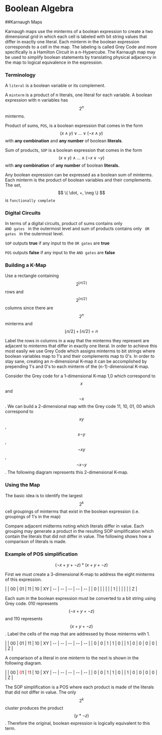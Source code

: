 # Boolean Algebra

##Karnaugh Maps

Karnaugh maps use the minterms of a boolean expression to create a two dimensional grid in which each cell is labeled with bit string values that differ in exactly one literal. Each minterm in the boolean expression corresponds to a cell in the map. The labeling is called Grey Code and more specifically is a Hamilton Circuit in a n-Hypercube. The Karnaugh map may be used to simplify boolean statements by translating physical adjacency in the map to logical equivalence in the expression.


### Terminology  

A <code>literal</code> is a boolean variable or its complement.

A <code>minterm</code> is a product of n literals, one literal for each variable. A boolean expression with n variables has $$2^n$$ minterms. 

Product of sums, <code>POS</code>, is a boolean expression that comes in the form $$(x \wedge y) \lor \ldots \lor (\neg x \wedge y)$$ with **any combination** and **any number** of boolean **literals**. 

Sum of products, <code>SOP</code> is a boolean expression that comes in the form $$(x \lor y) \wedge \ldots \wedge (\neg x \lor \neg y)$$ with **any combination** of **any number** of boolean **literals.**


Any boolean expression can be expressed as a boolean sum of minterms. Each minterm is the product of boolean variables and their complements. The set, $$ \{ \dot, +, \neg \} $$ is <code>functionally complete</code> 

### Digital Circuits  

In terms of a digital circuits, product of sums contains only <code> AND gates </code> in the outermost level and sum of products contains only <code> OR gates </code> in the outermost level.

<code>SOP</code> outputs <strong>true</strong> if any input to the <code>OR gates</code> are <strong>true</strong> 

<code>POS</code> outputs <strong>false</strong> if any input to the <code>AND gates</code> are <strong>false</strong>


### Building a K-Map

Use a rectangle containing $$2^{\lfloor n/2\rfloor}$$ rows and $$2^{\lceil n/2\rceil}$$ columns since there are $$2^n$$ minterms and $$\lfloor n/2\rfloor + \lceil n/2\rceil = n$$

Label the rows in columns in a way that the minterms they represent are adjacent to minterms that differ in exactly one literal. In order to achieve this most easily we use Grey Code which assigns minterms to bit strings where boolean variables map to 1's and their complements map to 0's. In order to stay sane, creating an n-dimensional K-map it can be accomplished by prepending 1's and 0's to each minterm of the (n-1)-dimensional K-map.

Consider the Grey code for a 1-dimensional K-map 1,0 which correspond to $$x$$ and $$\neg x$$.
We can build a 2-dimensional map with the Grey code 11, 10, 01, 00 which correspond to $$xy$$, $$x\neg y$$, $$\neg x y$$, $$\neg x \neg y$$. The following diagram represents this 2-dimensional K-map.

### Using the Map

The basic idea is to identify the largest $$2^k$$ cell groupings of minterms that exist in the boolean expression (i.e. groupings of 1's in the map)

Compare adjacent midterms noting which literals differ in value. Each grouping may generate a product in the resulting SOP simplification which contain the literals that did not differ in value. The following shows how a comparison of literals is made.

### Example of POS simplification

$$ (\neg x + y + \neg z) * (x + y +\neg z) $$

First we must create a 3-dimensional K-map to address the eight minterms of this expression.

|    | 00 | 01 | 11 | 10 | XY
| -- | -- | -- | -- | -- |
| 0  |    |    |    |    |
| 1  |    |    |    |    |
|  Z |


Each sum in the boolean expression must be converted to a bit string using Grey code. 010 represents $$ (\neg x + y + \neg z) $$ and 110 represents 
$$ (x + y +\neg z) $$. Label the cells of the map that are addressed by those minterms with 1.  

|    | 00 | 01 | 11 | 10 | XY
| -- | -- | -- | -- | -- |
| 0  | 0  | 1  | 1  |  0 |
| 1  | 0  | 0  |  0 |  0 |
| Z |

A comparison of a literal in one minterm to the next is shown in the following diagram.

|    | 00 | <span style="color: red;">0</span>1 | <span style="color: red;">1</span>1 | 10 | XY
| -- | -- | -- | -- | -- |
| 0  | 0  | 1  | 1  |  0 |
| 1  | 0  | 0  |  0 |  0 |
| Z |

The SOP simplification is a POS where each product is made of the literals that did not differ in value. The only $$2^k$$ cluster produces the product $$(y * \neg z)$$. Therefore the original, boolean expression is logically equivalent to this term. 

